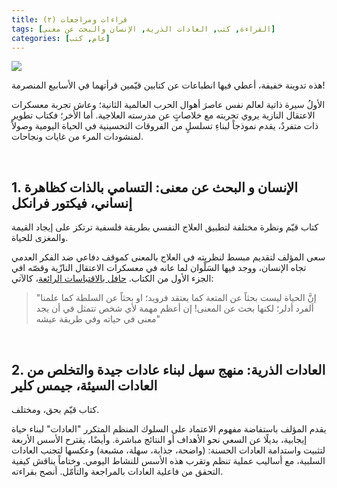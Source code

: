 ```yaml
---
title: قراءات ومراجعات (٢)
tags: [القراءة, كتب, العادات الذرية, الإنسان والبحث عن معنى]
categories: [عام, كتب]
---
```


<img src="{{ site.baseurl_root }}/public/images/ar-books-review-2.png" class="post-image resize-md center-image" />

هذه تدوينة خفيفة، أعطي فيها انطباعات عن كتابين قيّمين قرأتهما في الأسابيع المنصرمة!

الأولُ سيرة ذاتية لعالم نفس عاصرَ أهوال الحرب العالمية الثانية؛ وعاش تجربة معسكرات الاعتقال النازية يروي تجربته مع خلاصاتٍ عن مدرسته العلاجية. أما الأخر؛ فكتاب تطوير ذات متفردٌ، يقدم نموذجاً لبناءِ تسلسلٍ من الفروقات التحسينية في الحياة اليومية وصولاً لمنشودات المرء من غايات ونجاحات.

<!-- post-excerpt -->

<br>

## 1. الإنسان و البحث عن معنى: التسامي بالذات كظاهرة إنساني، فيكتور فرانكل

كتاب قيّم ونظرة مختلفة لتطبيق العلاج النفسي بطريقة فلسفية ترتكز على إيجاد القيمة والمغزى للحياة.

سعى المؤلف لتقديم مبسط لنظريته في العلاج بالمعنى كموقف دفاعي ضد الفكر العدمي تجاه الإنسان، ووجد فيها السَلْوان لما عانه في معسكرات الاعتقال النازّية وقصّه افي الجزء الأول من الكتاب. [حافل بالاقتباسات الرائعة](https://www.abjjad.com/author/2791670374/فيكتور-ايميل-فرانكل/quotes)، كالآتي:

<blockquote>
"إنَّ الحياة ليست بحثاً عن المتعة كما يعتقد فرويد؛ او بحثاً عن السلطة كما علمنا ألفرد أدلر؛ لكنها بحث عن المعنى! إن أعظم مهمة لأي شخص تتمثل في أن يجد معنى في حياته وفي طريقة عيشه"
</blockquote>

<br>

## 2. العادات الذرية: منهج سهل لبناء عادات جيدة والتخلص من العادات السيئة، جيمس كلير

كتاب قيّم بحق، ومختلف.

يقدم المؤلف باستفاضة مفهوم الاعتماد على السلوك المنظم المتكرر "العادات" لبناء حياة إيجابية، بديلًا عن السعي نحو الأهداف أو النتائج مباشرة. وأيضًا، يقترح الأسس الأربعة لتثبيت واستدامة العادات الحسنة: (واضحة، جذابة، سهلة، مشبعة) وعكسها لتجنب العادات السلبية، مع أساليب عملية تنظم وتقرب هذه الأسس للنشاط اليومي. وختاماً يناقش كيفية التحقق من فاعلية العادات بالمراجعة والتأمّل. أنصح بقراءته.

<br>
